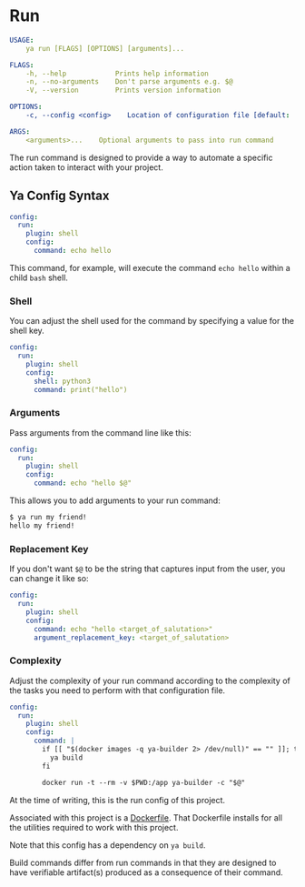 # Run

```yaml
USAGE:
    ya run [FLAGS] [OPTIONS] [arguments]...

FLAGS:
    -h, --help            Prints help information
    -n, --no-arguments    Don't parse arguments e.g. $@
    -V, --version         Prints version information

OPTIONS:
    -c, --config <config>    Location of configuration file [default: .config/ya/ya.yml]

ARGS:
    <arguments>...    Optional arguments to pass into run command
```

The run command is designed to provide a way to automate a specific action taken to interact with your project.

## Ya Config Syntax

```yaml
config:
  run:
    plugin: shell
    config:
      command: echo hello
```

This command, for example, will execute the command `echo hello` within a child `bash` shell.

### Shell

You can adjust the shell used for the command by specifying a value for the shell key.

```yaml
config:
  run:
    plugin: shell
    config:
      shell: python3
      command: print("hello")
```

### Arguments

Pass arguments from the command line like this:

```yaml
config:
  run:
    plugin: shell
    config:
      command: echo "hello $@"
```

This allows you to add arguments to your run command:

```bash
$ ya run my friend!
hello my friend!
```

### Replacement Key

If you don't want `$@` to be the string that captures input from the user, you can change it like so:

```yaml
config:
  run:
    plugin: shell
    config:
      command: echo "hello <target_of_salutation>"
      argument_replacement_key: <target_of_salutation>
```

### Complexity

Adjust the complexity of your run command according to the complexity of the tasks you need to perform with that configuration file.

```yaml
config:
  run:
    plugin: shell
    config:
      command: |
        if [[ "$(docker images -q ya-builder 2> /dev/null)" == "" ]]; then
          ya build
        fi

        docker run -t --rm -v $PWD:/app ya-builder -c "$@"
```

At the time of writing, this is the run config of this project.

Associated with this project is a [Dockerfile](/.config/docker/Dockerfile). That Dockerfile installs for all the utilities required to work with this project.

Note that this config has a dependency on `ya build`.

Build commands differ from run commands in that they are designed to have verifiable artifact(s) produced as a consequence of their command.
